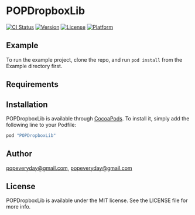 # POPDropboxLib

[![CI Status](http://img.shields.io/travis/popeveryday@gmail.com/POPDropboxLib.svg?style=flat)](https://travis-ci.org/popeveryday@gmail.com/POPDropboxLib)
[![Version](https://img.shields.io/cocoapods/v/POPDropboxLib.svg?style=flat)](http://cocoapods.org/pods/POPDropboxLib)
[![License](https://img.shields.io/cocoapods/l/POPDropboxLib.svg?style=flat)](http://cocoapods.org/pods/POPDropboxLib)
[![Platform](https://img.shields.io/cocoapods/p/POPDropboxLib.svg?style=flat)](http://cocoapods.org/pods/POPDropboxLib)

## Example

To run the example project, clone the repo, and run `pod install` from the Example directory first.

## Requirements

## Installation

POPDropboxLib is available through [CocoaPods](http://cocoapods.org). To install
it, simply add the following line to your Podfile:

```ruby
pod "POPDropboxLib"
```

## Author

popeveryday@gmail.com, popeveryday@gmail.com

## License

POPDropboxLib is available under the MIT license. See the LICENSE file for more info.
